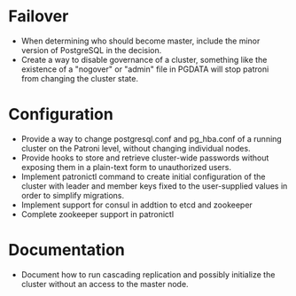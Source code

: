 Failover
========
- When determining who should become master, include the minor version of PostgreSQL in the decision.
- Create a way to disable governance of a cluster, something like the existence of a "nogover" or "admin" file in PGDATA will stop patroni from changing the cluster state.

Configuration
==============
- Provide a way to change postgresql.conf and pg_hba.conf of a running cluster on the Patroni level, without changing individual nodes.
- Provide hooks to store and retrieve cluster-wide passwords without exposing them in a plain-text form to unauthorized users.
- Implement patronictl command to create initial configuration of the cluster with leader and member keys fixed to the user-supplied values in order to simplify migrations.
- Implement support for consul in addtion to etcd and zookeeper
- Complete zookeeper support in patronictl

Documentation
==============
- Document how to run cascading replication and possibly initialize the cluster without an access to the master node.
